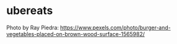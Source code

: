 # ubereats

Photo by Ray Piedra: https://www.pexels.com/photo/burger-and-vegetables-placed-on-brown-wood-surface-1565982/

